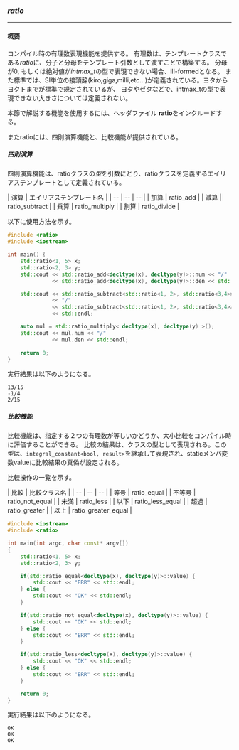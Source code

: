 ### *ratio*
----
#### 概要
コンパイル時の有理数表現機能を提供する。
有理数は、テンプレートクラスである*ratio*に、分子と分母をテンプレート引数として渡すことで構築する。
分母が0, もしくは絶対値が*intmax_t*の型で表現できない場合、ill-formedとなる。
また標準では、SI単位の接頭辞(kiro,giga,milli,etc...)が定義されている。ヨタからヨクトまでが標準で規定されているが、
ヨタやゼタなどで、intmax_tの型で表現できない大きさについては定義されない。

本節で解説する機能を使用するには、ヘッダファイル **ratio**をインクルードする。

またratioには、四則演算機能と、比較機能が提供されている。

##### 四則演算
四則演算機能は、ratioクラスの*型*を引数にとり、ratioクラスを定義するエイリアステンプレートとして定義されている。

| 演算 | エイリアステンプレート名 |
| -- | -- | -- |
| 加算 | ratio_add |
| 減算 | ratio_subtract |
| 乗算 | ratio_multiply |
| 割算 | ratio_divide |

以下に使用方法を示す。

```c++
#include <ratio>
#include <iostream>

int main() {
    std::ratio<1, 5> x;
    std::ratio<2, 3> y;
    std::cout << std::ratio_add<decltype(x), decltype(y)>::num << "/"               //OK decltypeを使用できる
              << std::ratio_add<decltype(x), decltype(y)>::den << std::endl;

    std::cout << std::ratio_subtract<std::ratio<1, 2>, std::ratio<3,4>>::num        //OK 直接型を指定できる
              << "/"
              << std::ratio_subtract<std::ratio<1, 2>, std::ratio<3,4>>::den
              << std::endl;

    auto mul = std::ratio_multiply< decltype(x), decltype(y) >();                   //OK 結果を変数に格納できる
    std::cout << mul.num << "/"
              << mul.den << std::endl;
    
    return 0;
}
```

実行結果は以下のようになる。
```
13/15
-1/4
2/15
```

##### 比較機能
比較機能は、指定する２つの有理数が等しいかどうか、大小比較をコンパイル時に評価することができる。
比較の結果は、クラスの型として表現される。この型は、`integral_constant<bool, result>`を継承して表現され、staticメンバ変数valueに比較結果の真偽が設定される。

比較操作の一覧を示す。

| 比較 | 比較クラス名 |
| -- | -- | -- |
| 等号 | ratio_equal |
| 不等号 | ratio_not_equal |
| 未満 | ratio_less |
| 以下 | ratio_less_equal |
| 超過 | ratio_greater |
| 以上 | ratio_greater_equal |

```c++
#include <iostream>
#include <ratio>

int main(int argc, char const* argv[])
{
    std::ratio<1, 5> x;
    std::ratio<2, 3> y;

    if(std::ratio_equal<decltype(x), decltype(y)>::value) {
        std::cout << "ERR" << std::endl;
    } else {
        std::cout << "OK" << std::endl;
    }

    if(std::ratio_not_equal<decltype(x), decltype(y)>::value) {
        std::cout << "OK" << std::endl;
    } else {
        std::cout << "ERR" << std::endl;
    }

    if(std::ratio_less<decltype(x), decltype(y)>::value) {
        std::cout << "OK" << std::endl;
    } else {
        std::cout << "ERR" << std::endl;
    }

    return 0;
}
```

実行結果は以下のようになる。
```
OK
OK
OK
```
